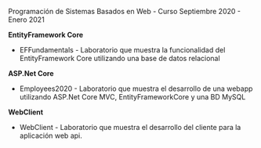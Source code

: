 Programación de Sistemas Basados en Web - Curso Septiembre 2020 - Enero 2021

**EntityFramework Core**
  * EFFundamentals - Laboratorio que muestra la funcionalidad del EntityFramework Core utilizando una base de datos relacional
   
**ASP.Net Core**
  * Employees2020 - Laboratorio que muestra el desarrollo de una webapp utilizando ASP.Net Core MVC, EntityFrameworkCore y una BD MySQL
  
**WebClient**
  * WebClient - Laboratorio que muestra el desarrollo del cliente para la aplicación web api.
